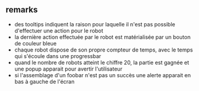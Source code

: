 ## remarks

- des tooltips indiquent la raison pour laquelle il n'est pas possible d'effectuer une action pour le robot
- la dernière action effectuée par le robot est matérialisée par un bouton de couleur bleue
- chaque robot dispose de son propre compteur de temps, avec le temps qui s'écoule dans une progressbar
- quand le nombre de robots atteint le chiffre 20, la partie est gagnée et une popup apparait pour avertir l'utilisateur
- si l'assemblage d'un foobar n'est pas un succès une alerte apparait en bas à gauche de l'écran
